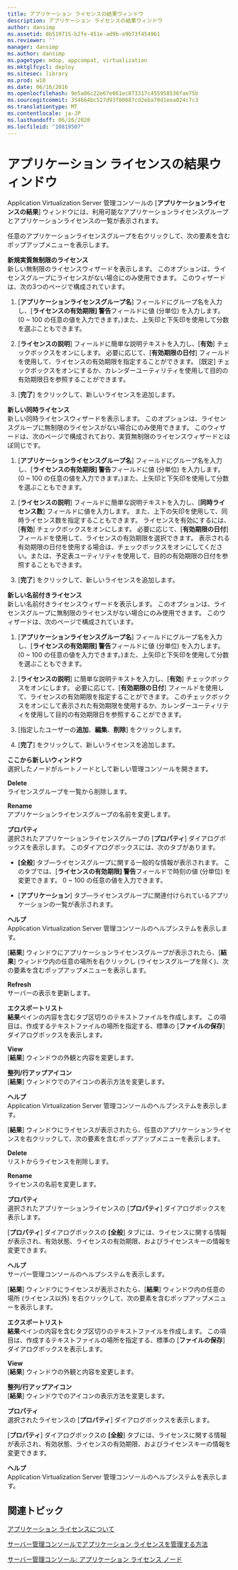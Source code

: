 ```yaml
---
title: アプリケーション ライセンスの結果ウィンドウ
description: アプリケーション ライセンスの結果ウィンドウ
author: dansimp
ms.assetid: 8b519715-b2fe-451e-ad9b-e9b73f454961
ms.reviewer: ''
manager: dansimp
ms.author: dansimp
ms.pagetype: mdop, appcompat, virtualization
ms.mktglfcycl: deploy
ms.sitesec: library
ms.prod: w10
ms.date: 06/16/2016
ms.openlocfilehash: 9e5a86c22e67e061ec873317c455958536fae75b
ms.sourcegitcommit: 354664bc527d93f80687cd2eba70d1eea024c7c3
ms.translationtype: MT
ms.contentlocale: ja-JP
ms.lasthandoff: 06/26/2020
ms.locfileid: "10819507"
---
```

# アプリケーション ライセンスの結果ウィンドウ


Application Virtualization Server 管理コンソールの [**アプリケーションライセンスの結果**] ウィンドウには、利用可能なアプリケーションライセンスグループとアプリケーションライセンスの一覧が表示されます。

任意のアプリケーションライセンスグループを右クリックして、次の要素を含むポップアップメニューを表示します。

<a href="" id="new-unlimited-license"></a>**新規実質無制限のライセンス**  
新しい無制限のライセンスウィザードを表示します。 このオプションは、ライセンスグループにライセンスがない場合にのみ使用できます。 このウィザードは、次の3つのページで構成されています。

1.  [**アプリケーションライセンスグループ名**] フィールドにグループ名を入力し、[**ライセンスの有効期限] 警告**フィールドに値 (分単位) を入力します。 (0 ~ 100 の任意の値を入力できます。)また、上矢印と下矢印を使用して分数を選ぶこともできます。

2.  [**ライセンスの説明**] フィールドに簡単な説明テキストを入力し、[**有効**] チェックボックスをオンにします。 必要に応じて、[**有効期限の日付**] フィールドを使用して、ライセンスの有効期限を指定することができます。 [既定] チェックボックスをオンにするか、カレンダーユーティリティを使用して目的の有効期限日を参照することができます。

3.  [**完了**] をクリックして、新しいライセンスを追加します。

<a href="" id="new-concurrent-license"></a>**新しい同時ライセンス**  
新しい同時ライセンスウィザードを表示します。 このオプションは、ライセンスグループに無制限のライセンスがない場合にのみ使用できます。 このウィザードは、次のページで構成されており、実質無制限のライセンスウィザードとほぼ同じです。

1.  [**アプリケーションライセンスグループ名**] フィールドにグループ名を入力し、[**ライセンスの有効期限] 警告**フィールドに値 (分単位) を入力します。 (0 ~ 100 の任意の値を入力できます。)また、上矢印と下矢印を使用して分数を選ぶこともできます。

2.  [**ライセンスの説明**] フィールドに簡単な説明テキストを入力し、[**同時ライセンス数**] フィールドに値を入力します。 また、上下の矢印を使用して、同時ライセンス数を指定することもできます。 ライセンスを有効にするには、[**有効**] チェックボックスをオンにします。 必要に応じて、[**有効期限の日付**] フィールドを使用して、ライセンスの有効期限を選択できます。 表示される有効期限の日付を使用する場合は、チェックボックスをオンにしてください。または、予定表ユーティリティを使用して、目的の有効期限の日付を参照することもできます。

3.  [**完了**] をクリックして、新しいライセンスを追加します。

<a href="" id="new-named-license"></a>**新しい名前付きライセンス**  
新しい名前付きライセンスウィザードを表示します。 このオプションは、ライセンスグループに無制限のライセンスがない場合にのみ使用できます。 このウィザードは、次のページで構成されています。

1.  [**アプリケーションライセンスグループ名**] フィールドにグループ名を入力し、[**ライセンスの有効期限] 警告**フィールドに値 (分単位) を入力します。 (0 ~ 100 の任意の値を入力できます。)また、上矢印と下矢印を使用して分数を選ぶこともできます。

2.  [**ライセンスの説明**] に簡単な説明テキストを入力し、[**有効**] チェックボックスをオンにします。 必要に応じて、[**有効期限の日付**] フィールドを使用して、ライセンスの有効期限を指定することができます。 このチェックボックスをオンにして表示された有効期限を使用するか、カレンダーユーティリティを使用して目的の有効期限日を参照することができます。

3.  [指定したユーザーの**追加**、**編集**、**削除**] をクリックします。

4.  [**完了**] をクリックして、新しいライセンスを追加します。

<a href="" id="new-window-from-here"></a>**ここから新しいウィンドウ**  
選択したノードがルートノードとして新しい管理コンソールを開きます。

<a href="" id="delete"></a>**Delete**  
ライセンスグループを一覧から削除します。

<a href="" id="rename"></a>**Rename**  
アプリケーションライセンスグループの名前を変更します。

<a href="" id="properties"></a>**プロパティ**  
選択されたアプリケーションライセンスグループの [**プロパティ**] ダイアログボックスを表示します。 このダイアログボックスには、次のタブがあります。

-   **[全般**] タブ—ライセンスグループに関する一般的な情報が表示されます。 このタブでは、[**ライセンスの有効期限] 警告**フィールドで時刻の値 (分単位) を変更できます。 0 ~ 100 の任意の値を入力できます。

-   [**アプリケーション**] タブ—ライセンスグループに関連付けられているアプリケーションの一覧が表示されます。

<a href="" id="help"></a>**ヘルプ**  
Application Virtualization Server 管理コンソールのヘルプシステムを表示します。

[**結果**] ウィンドウにアプリケーションライセンスグループが表示されたら、[**結果**] ウィンドウ内の任意の場所を右クリックし (ライセンスグループを除く)、次の要素を含むポップアップメニューを表示します。

<a href="" id="refresh"></a>**Refresh**  
サーバーの表示を更新します。

<a href="" id="export-list"></a>**エクスポートリスト**  
**結果**ペインの内容を含むタブ区切りのテキストファイルを作成します。 この項目は、作成するテキストファイルの場所を指定する、標準の [**ファイルの保存**] ダイアログボックスを表示します。

<a href="" id="view"></a>**View**  
[**結果**] ウィンドウの外観と内容を変更します。

<a href="" id="arrange-line-up-icons"></a>**整列/行アップアイコン**  
[**結果**] ウィンドウでのアイコンの表示方法を変更します。

<a href="" id="help"></a>**ヘルプ**  
Application Virtualization Server 管理コンソールのヘルプシステムを表示します。

[**結果**] ウィンドウにライセンスが表示されたら、任意のアプリケーションライセンスを右クリックして、次の要素を含むポップアップメニューを表示します。

<a href="" id="delete"></a>**Delete**  
リストからライセンスを削除します。

<a href="" id="rename"></a>**Rename**  
ライセンスの名前を変更します。

<a href="" id="properties"></a>**プロパティ**  
選択されたアプリケーションライセンスの [**プロパティ**] ダイアログボックスを表示します。

[**プロパティ**] ダイアログボックスの **[全般**] タブには、ライセンスに関する情報が表示され、有効状態、ライセンスの有効期限、およびライセンスキーの情報を変更できます。

<a href="" id="help"></a>**ヘルプ**  
サーバー管理コンソールのヘルプシステムを表示します。

[**結果**] ウィンドウにライセンスが表示されたら、[**結果**] ウィンドウ内の任意の場所 (ライセンス以外) を右クリックして、次の要素を含むポップアップメニューを表示します。

<a href="" id="export-list"></a>**エクスポートリスト**  
**結果**ペインの内容を含むタブ区切りのテキストファイルを作成します。 この項目は、作成するテキストファイルの場所を指定する、標準の [**ファイルの保存**] ダイアログボックスを表示します。

<a href="" id="view"></a>**View**  
[**結果**] ウィンドウの外観と内容を変更します。

<a href="" id="arrange-line-up-icons"></a>**整列/行アップアイコン**  
[**結果**] ウィンドウでのアイコンの表示方法を変更します。

<a href="" id="properties"></a>**プロパティ**  
選択されたライセンスの [**プロパティ**] ダイアログボックスを表示します。

[**プロパティ**] ダイアログボックスの **[全般**] タブには、ライセンスに関する情報が表示され、有効状態、ライセンスの有効期限、およびライセンスキーの情報を変更できます。

<a href="" id="help"></a>**ヘルプ**  
Application Virtualization Server 管理コンソールのヘルプシステムを表示します。

## 関連トピック


[アプリケーション ライセンスについて](about-application-licensing.md)

[サーバー管理コンソールでアプリケーション ライセンスを管理する方法](how-to-manage-application-licenses-in-the-server-management-console.md)

[サーバー管理コンソール: アプリケーション ライセンス ノード](server-management-console-application-licenses-node.md)

 

 





